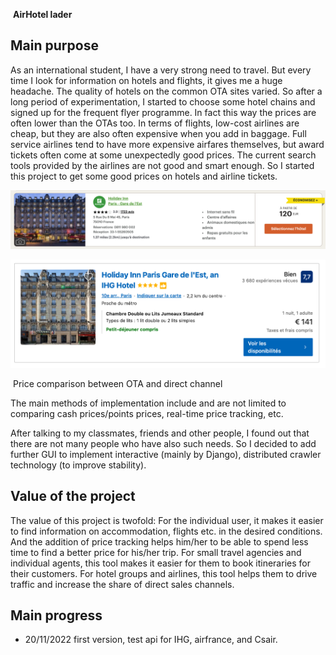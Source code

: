​																										**AirHotel lader**



## Main purpose

As an international student, I have a very strong need to travel. But every time I look for information on hotels and flights, it gives me a huge headache. The quality of hotels on the common OTA sites varied. So after a long period of experimentation, I started to choose some hotel chains and signed up for the frequent flyer programme. In fact this way the prices are often lower than the OTAs too. In terms of flights, low-cost airlines are cheap, but they are also often expensive when you add in baggage. Full service airlines tend to have more expensive airfares themselves, but award tickets often come at some unexpectedly good prices. The current search tools provided by the airlines are not good and smart enough. So I started this project to get some good prices on hotels and airline tickets.

![IHG](./picture/IHG.png)

![from booking](./picture/Booking.png)

​																		Price comparison between OTA and direct channel

The main methods of implementation include and are not limited to comparing cash prices/points prices, real-time price tracking, etc.

After talking to my classmates, friends and other people, I found out that there are not many people who have also such needs. So I decided to add further GUI to implement interactive (mainly by Django), distributed crawler technology (to improve stability).

## Value of the project

The value of this project is twofold:
For the individual user, it makes it easier to find information on accommodation, flights etc. in the desired conditions. And the addition of price tracking helps him/her to be able to spend less time to find a better price for his/her trip. For small travel agencies and individual agents, this tool makes it easier for them to book itineraries for their customers.
For hotel groups and airlines, this tool helps them to drive traffic and increase the share of direct sales channels.

## Main progress

- 20/11/2022 first version, test api for IHG, airfrance, and Csair.